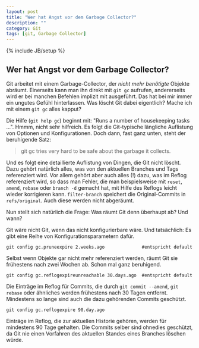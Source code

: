 ```yaml
---
layout: post
title: "Wer hat Angst vor dem Garbage Collector?"
description: ""
category: Git
tags: [git, Garbage Collector]
---
```


{% include JB/setup %}

	
Wer hat Angst vor dem Garbage Collector?
----------------------------------------

Git arbeitet mit einem Garbage-Collector, der *nicht mehr benötigte* Objekte 
abräumt. Einerseits kann man ihn direkt mit `git gc` aufrufen,
andererseits wird er bei manchen Befehlen implizit mit ausgeführt.
Das hat bei mir immer ein ungutes Gefühl hinterlassen.
Was löscht Git dabei eigentlich? Mache ich mit einem
`git gc` alles kapput?

Die Hilfe (`git help gc`) beginnt mit: 
"Runs a number of housekeeping tasks ...". Hmmm, nicht sehr hilfreich.
Es folgt die Git-typische längliche Auflistung von Optionen und Konfigurationen.
Doch dann, fast ganz unten, steht der beruhigende Satz:

>	git gc tries very hard to be safe about the garbage it collects.

Und es folgt eine detaillierte Auflistung von Dingen, die Git
nicht löscht. Dazu gehört natürlich alles, was von den aktuellen Branches 
und Tags referenziert wird. Vor allem gehört aber auch alles (!) dazu, was 
im Reflog referenziert wird, so dass man Fehler, die man beispielsweise
mit `reset`, `amend`, `rebase` oder `branch -d` gemacht hat, mit Hilfe des 
Reflogs leicht wieder korrigieren kann. `filter-branch` speichert die 
Original-Commits in `refs/original`. Auch diese werden nicht abgeräumt.

Nun stellt sich natürlich die Frage: Was räumt Git denn überhaupt ab? Und wann?

Git wäre nicht Git, wenn das nicht konfigurierbare wäre. Und tatsächlich:
Es gibt eine Reihe von Konfigurationsparametern dafür.

	git config gc.pruneexpire 2.weeks.ago              #entspricht default

Selbst wenn Objekte gar nicht mehr referenziert werden, räumt Git sie
frühestens nach zwei Wochen ab. Schon mal ganz beruhigend.

	git config gc.reflogexpireunreachable 30.days.ago  #entspricht default

Die Einträge im Reflog für Commits, die durch `git commit --amend`, `git rebase` 
oder ähnliches werden frühestens nach 30 Tagen entfernt. Mindestens so lange
sind auch die dazu gehörenden Commits geschützt. 
	
	git config gc.reflogexpire 90.day.ago

Einträge im Reflog, die zur aktuellen Historie gehören, werden für mindestens
90 Tage gehalten. Die Commits selber sind ohnedies geschützt, da Git nie
einen Vorfahren des aktuellen Standes eines Branches löschen würde.


